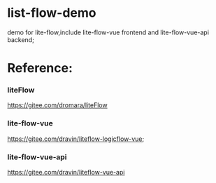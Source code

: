 # list-flow-demo
demo for lite-flow,include lite-flow-vue frontend and lite-flow-vue-api backend;

# Reference:
### liteFlow
https://gitee.com/dromara/liteFlow

### lite-flow-vue
https://gitee.com/dravin/liteflow-logicflow-vue;

### lite-flow-vue-api
https://gitee.com/dravin/liteflow-vue-api

